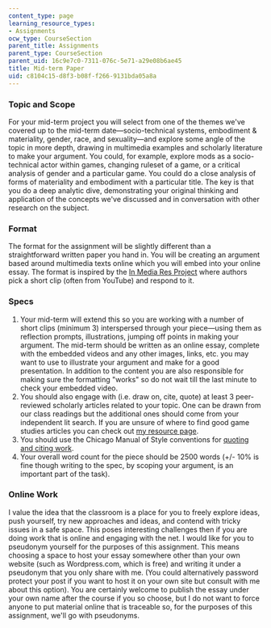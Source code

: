 ```yaml
---
content_type: page
learning_resource_types:
- Assignments
ocw_type: CourseSection
parent_title: Assignments
parent_type: CourseSection
parent_uid: 16c9e7c0-7311-076c-5e71-a29e08b6ae45
title: Mid-term Paper
uid: c8104c15-d8f3-b08f-f266-9131bda05a8a
---
```


### Topic and Scope

For your mid-term project you will select from one of the themes we've covered up to the mid-term date—socio-technical systems, embodiment & materiality, gender, race, and sexuality—and explore some angle of the topic in more depth, drawing in multimedia examples and scholarly literature to make your argument. You could, for example, explore mods as a socio-technical actor within games, changing ruleset of a game, or a critical analysis of gender and a particular game. You could do a close analysis of forms of materiality and embodiment with a particular title. The key is that you do a deep analytic dive, demonstrating your original thinking and application of the concepts we've discussed and in conversation with other research on the subject.

### Format

The format for the assignment will be slightly different than a straightforward written paper you hand in. You will be creating an argument based around multimedia texts online which you will embed into your online essay. The format is inspired by the [In Media Res Project](http://mediacommons.futureofthebook.org/imr/) where authors pick a short clip (often from YouTube) and respond to it.

### Specs

1.  Your mid-term will extend this so you are working with a number of short clips (minimum 3) interspersed through your piece—using them as reflection prompts, illustrations, jumping off points in making your argument. The mid-term should be written as an online essay, complete with the embedded videos and any other images, links, etc. you may want to use to illustrate your argument and make for a good presentation. In addition to the content you are also responsible for making sure the formatting "works" so do not wait till the last minute to check your embedded video.
2.  You should also engage with (i.e. draw on, cite, quote) at least 3 peer-reviewed scholarly articles related to your topic. One can be drawn from our class readings but the additional ones should come from your independent lit search. If you are unsure of where to find good game studies articles you can check out [my resource page](http://tltaylor.com/teaching/research-resources-for-students/).
3.  You should use the Chicago Manual of Style conventions for [quoting and citing work](http://cmsw.mit.edu/writing-and-communication-center/citation-formats/).
4.  Your overall word count for the piece should be 2500 words (+/- 10% is fine though writing to the spec, by scoping your argument, is an important part of the task).

### Online Work

I value the idea that the classroom is a place for you to freely explore ideas, push yourself, try new approaches and ideas, and contend with tricky issues in a safe space. This poses interesting challenges then if you are doing work that is online and engaging with the net. I would like for you to pseudonym yourself for the purposes of this assignment. This means choosing a space to host your essay somewhere other than your own website (such as Wordpress.com, which is free) and writing it under a pseudonym that you only share with me. (You could alternatively password protect your post if you want to host it on your own site but consult with me about this option). You are certainly welcome to publish the essay under your own name after the course if you so choose, but I do not want to force anyone to put material online that is traceable so, for the purposes of this assignment, we'll go with pseudonyms.